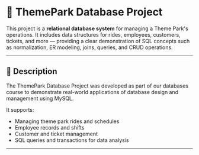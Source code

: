 # 🎢 ThemePark Database Project

This project is a **relational database system** for managing a Theme Park's operations. It includes data structures for rides, employees, customers, tickets, and more — providing a clear demonstration of SQL concepts such as normalization, ER modeling, joins, queries, and CRUD operations.

---

## 📌 Description

The ThemePark Database Project was developed as part of our databases course to demonstrate real-world applications of database design and management using MySQL.

It supports:
- Managing theme park rides and schedules
- Employee records and shifts
- Customer and ticket management
- SQL queries and transactions for data analysis

---


